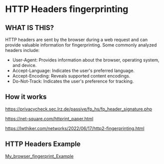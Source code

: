 # HTTP Headers fingerprinting

## WHAT IS THIS?

HTTP headers are sent by the browser during a web request and can provide valuable information for fingerprinting. Some commonly analyzed headers include:

- User-Agent: Provides information about the browser, operating system, and device.
- Accept-Language: Indicates the user's preferred language.
- Accept-Encoding: Reveals supported content encodings.
- Do-Not-Track: Indicates the user's preference for tracking.

## How it works

https://privacycheck.sec.lrz.de/passive/fp_hs/fp_header_signature.php

https://net-square.com/httprint_paper.html

https://lwthiker.com/networks/2022/06/17/http2-fingerprinting.html

## HTTP Headers Example

<a href="./http headers/My_browser_fingerprint.json">My_browser_fingerprint_Example</a>
